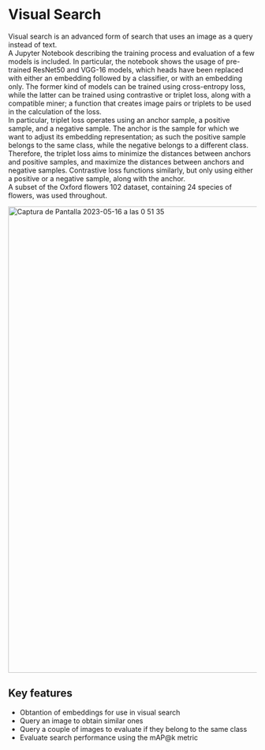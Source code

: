# Visual Search

Visual search is an advanced form of search that uses an image as a query instead of text.  
A Jupyter Notebook describing the training process and evaluation of a few models is included. In particular, the notebook shows the usage of pre-trained ResNet50 and VGG-16 models, which heads have been replaced with either an embedding followed by a classifier, or with an embedding only. The former kind of models can be trained using cross-entropy loss, while the latter can be trained using contrastive or triplet loss, along with a compatible miner; a function that creates image pairs or triplets to be used in the calculation of the loss.  
In particular, triplet loss operates using an anchor sample, a positive sample, and a negative sample. The anchor is the sample for which we want to adjust its embedding representation; as such the positive sample belongs to the same class, while the negative belongs to a different class. Therefore, the triplet loss aims to minimize the distances between anchors and positive samples, and maximize the distances between anchors and negative samples. 
Contrastive loss functions similarly, but only using either a positive or a negative sample, along with the anchor.  
A subset of the Oxford flowers 102 dataset, containing 24 species of flowers, was used throughout.

<img width="947" alt="Captura de Pantalla 2023-05-16 a las 0 51 35" src="https://github.com/RGonzLin/CV-Visual-Search/assets/65770155/1d5bc04b-0dc2-4432-8165-03e105031774">

## Key features
* Obtantion of embeddings for use in visual search
* Query an image to obtain similar ones
* Query a couple of images to evaluate if they belong to the same class
* Evaluate search performance using the mAP@k metric
